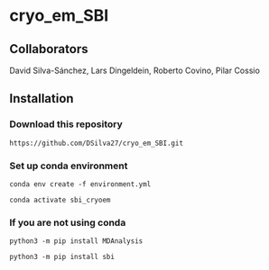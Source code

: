 # cryo_em_SBI

## Collaborators

David Silva-Sánchez, Lars Dingeldein, Roberto Covino, Pilar Cossio

## Installation

### Download this repository

`https://github.com/DSilva27/cryo_em_SBI.git`

### Set up conda environment

`conda env create -f environment.yml`

`conda activate sbi_cryoem`

### If you are not using conda

`python3 -m pip install MDAnalysis`

`python3 -m pip install sbi`